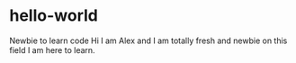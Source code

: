 # hello-world
Newbie to learn code
Hi I am Alex and I am totally fresh and newbie on this field
I am here to learn.
